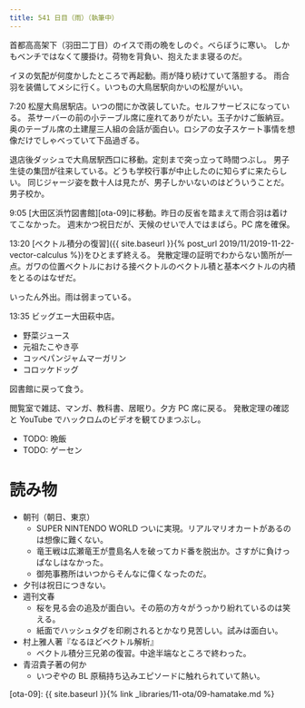 ```yaml
---
title: 541 日目（雨）（執筆中）
---
```


首都高高架下（羽田二丁目）のイスで雨の晩をしのぐ。べらぼうに寒い。
しかもベンチではなくて腰掛け。荷物を背負い、抱えたまま寝るのだ。

イヌの気配が何度かしたところで再起動。雨が降り続けていて落胆する。
雨合羽を装備してメシに行く。いつもの大鳥居駅向かいの松屋がいい。

7:20 松屋大鳥居駅店。いつの間にか改装していた。セルフサービスになっている。
茶サーバーの前の小テーブル席に座れてありがたい。玉子かけご飯納豆。
奥のテーブル席の土建屋三人組の会話が面白い。ロシアの女子スケート事情を想像だけでしゃべっていて下品過ぎる。

退店後ダッシュで大鳥居駅西口に移動。定刻まで突っ立って時間つぶし。
男子生徒の集団が往来している。どうも学校行事が中止したのに知らずに来たらしい。
同じジャージ姿を数十人は見たが、男子しかいないのはどういうことだ。男子校か。

9:05 [大田区浜竹図書館][ota-09]に移動。昨日の反省を踏まえて雨合羽は着けてこなかった。
週末かつ祝日だが、天候のせいで人ではまばら。PC 席を確保。

13:20 [ベクトル積分の復習]({{ site.baseurl }}{% post_url 2019/11/2019-11-22-vector-calculus %})をひとまず終える。
発散定理の証明でわからない箇所が一点。ガワの位置ベクトルにおける接ベクトルのベクトル積と基本ベクトルの内積をとるのはなぜだ。

いったん外出。雨は弱まっている。

13:35 ビッグエー大田萩中店。
* 野菜ジュース
* 元祖たこやき亭
* コッペパンジャムマーガリン
* コロッケドッグ

図書館に戻って食う。

閲覧室で雑誌、マンガ、教科書、居眠り。夕方 PC 席に戻る。
発散定理の確認と YouTube でハックロムのビデオを観てひまつぶし。

* TODO: 晩飯
* TODO: ゲーセン

# 読み物

* 朝刊（朝日、東京）
  * SUPER NINTENDO WORLD ついに実現。リアルマリオカートがあるのは想像に難くない。
  * 竜王戦は広瀬竜王が豊島名人を破ってカド番を脱出か。さすがに負けっぱなしはなかった。
  * 御苑事務所はいつからそんなに偉くなったのだ。
* 夕刊は祝日につきない。
* 週刊文春
  * 桜を見る会の追及が面白い。その筋の方々がうっかり紛れているのは笑える。
  * 紙面でハッシュタグを印刷されるとかなり見苦しい。試みは面白い。
* 村上雅人著『なるほどベクトル解析』
  * ベクトル積分三兄弟の復習。中途半端なところで終わった。
* 青沼貴子著の何か
  * いつぞやの BL 原稿持ち込みエピソードに触れられていて熱い。

[ota-09]: {{ site.baseurl }}{% link _libraries/11-ota/09-hamatake.md %}
